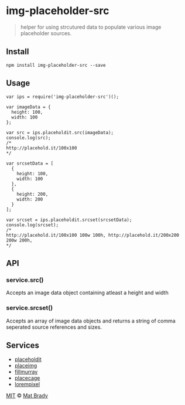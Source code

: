 # img-placeholder-src

> helper for using strcutured data to populate various image placeholder sources.

## Install 

  ```
  npm install img-placeholder-src --save
  ```

## Usage

  ```
  var ips = require('img-placeholder-src')();

  var imageData = {
    height: 100,
    width: 100
  };

  var src = ips.placeholdit.src(imageData);
  console.log(src);
  /*
  http://placehold.it/100x100
  */

  var srcsetData = [
    {
      height: 100,
      width: 100
    },
    {
      height: 200,
      width: 200
    }
  ];

  var srcset = ips.placeholdit.srcset(srcsetData);
  console.log(srcset);
  /*
  http://placehold.it/100x100 100w 100h, http://placehold.it/200x200 200w 200h, 
  */
  ```

## API

### service.src()

Accepts an image data object containing atleast a height and width

### service.srcset()

Accepts an array of image data objects and returns a string of comma seperated source references and sizes. 

## Services 

- [placeholdit](http://placehold.it/)
- [placeimg](https://placeimg.com/)
- [fillmurray](http://www.fillmurray.com/)
- [placecage](http://www.placecage.com/)
- [lorempixel](http://lorempixel.com/)

[MIT](http://opensource.org/licenses/MIT) © [Mat Brady](https://github.com/matbrady)
